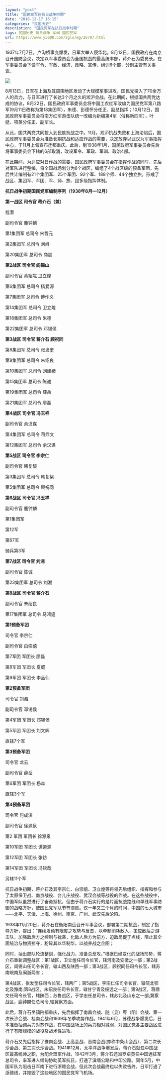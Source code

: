 ```yaml
---
layout: "post"
title: "国民党军在抗日战争时期"
date: "2018-12-17 16:15"
categories: "民国历史"
description: "国民党军在抗日战争时期"
tags: 民国历史 抗日战争 军阀 国民党军
url: https://www.y5000.com/zgls/mg/26797.html
---
```






1937年7月7日，卢沟桥事变爆发，日军大举人侵华北。8月12日，国民政府在南京召开国防会议，决定以军事委员会为全国抗战的最高统率部，蒋介石为委员长。在军事委员会下设军令、军政、经济、政略、宣传、组训6个部，分别主管有关事宜。

![](https://img.y5000.com/uploads/allimg/171219/8-1G21915042Ea.jpg)

8月13日，日军在上海及其周围地区发动了大规模军事进攻，国民党投入了70余万人的兵力，与日军进行了长达3个月之久的淞沪会战。在此期间，根据国共两党达成的协议，8月22日，国民政府军事委员会将中国工农红军改编为国民党军第八路军(9月11日改称为第18集团军），朱德、彭德怀分任正、副总指挥；10月12日，国民政府军事委员会将南方红军游击队统一改编为新编第4军（俗称新四军），叶挺、项英分任正、副军长。

从此，国共两党共同投入到民族抗战之中。11月，淞沪抗战失败和上海沦陷后，国民政府军事委员会为准备长期抗战和适应作战的需要，决定放弃以武汉为军事指挥中心，于11月上旬宣布迁都重庆。此后，到1938年1月，国民政府军事委员会先后将军事委员会下辖的6部取消，改设军令、军政、军训、政治4部。

在此期间，为适应对日作战的需要，国民政府军事委员会在指挥作战的同时，先后对军队进行整编，将全国战场划分为8个战区，编组了4个战区级的预备军团，先后共计编制有21个集团军、25个军团、92个军、188个师、44个独立旅，形成了战区、集团军、军团、军、师、旅、团多级指挥体制。

**抗日战争初期国民党军编制序列（1938年8月—12月）**

**第一战区 司令官 蒋介石（兼）**

程潜

副司令官 鹿钟麟

第1集团军 总司令 宋哲元

第2集团军 总司令 刘峙

第20集团军 总司令 商震

**第2战区 司令官 阎锡山**

副司令官 黄紹竑 卫立煌

第6集团军 总司令 杨爱源

第7集团军 总司令 傅作义

第14集团军 总司令 卫立煌

第18集团军 总司令 朱德

第22集团军 总司令 邓锡侯

**第3战区 司令官 蒋介石 顾祝同**

第8集团军 总司令 张发奎

第9集团军 总司令 朱绍良

第10集团军 总司令 刘建绪

第15集团军 总司令 陈诚

第19集团军 总司令 薛岳

第21集团军 总司令 廖磊

**第4战区 司令官 冯玉祥**

副司令官 余汉谋

第4集团军 总司令 蒋鼎文

第12集团军 总司令 余汉谋

**第5战区 司令官 李宗仁**

副司令官 韩复榘

第3集团军 总司令 韩复榘

第5集团军 总司令 顾祝同

**第6战区 司令官 冯玉祥**

副司令官 鹿钟麟

第1集团军

第12军

第67军

骑兵第3军

**第7战区 司令官 刘湘**

副司令官 陈诚

第23集团军 总司令 刘湘

**第8战区 司令官 蒋介石**

副司令官 朱绍良

第17集团军 总司令 马鸿逵

**第1预备军团**

司令官 李宗仁

副司令官 白崇禧

第7军团 军团长 廖磊

第8军团 军团长 夏威

第9军团 军团长 李品仙

**第2预备军团**

司令官 刘湘

副司令官 邓锡侯

第4军团 军团长 邓锡侯

第5军团 军团长 刘文辉

直辖7个军

**第3预备军团**

司令官 龙云

副司令官 薛岳

第6军团 军团长 杨森

直辖3个军

**第4预备军团**

司令官 何成浚

副司令官 徐源泉

第2 军团 军团长 徐源泉

第10军团 军团长 谭道源

第12军团 军团长 张钫

第14军团 军团长 冯钦哉

另辖11个军

抗日战争初期，蒋介石及其李宗仁、白崇禧、卫立煌等将领先后组织、指挥和参与了太原保卫战、南京战役、台儿庄战役、武汉会战等战役的作战。在这些战役中，中国军队虽然进行了奋勇抵抗，但由于蒋介石实行的是片面抗战路线和单线军事防御的战略方针，使国民党军队节节溃败。仅一年又三个月的时间，中国的七大城市——北平、天津、上海、徐州、南京、广州、武汉先后沦陷。

1938年11月20日，蒋介石在衡阳南岳召开军事会议，部署第二期抗战，制定了指导方针，提出：“连续发动有限度之攻势与反击，以牵制消耗敌人，策应敌后之游击队，加强敌后方之控制与扰袭，化敌人后方为前方，迫敌局促于点线，阻止其全面统治与物资掠夺，粉碎其以华制华，以战养战之企图；

同时，抽出部队轮流整训，强化战力，准备总反攻。”根据已经变化的战场形势，蒋介石重新调整战区：第1战区，卫立煌任司令长官，辖河南及安徽之一部；第2战区，阎锡山任司令长官，辖山西及陕西一部；第3战区，顾祝同任司令长官，辖苏南皖南及闽浙两省；

第4战区，张发奎任司令长官，辖两广；第5战区，李宗仁任司令长官，辖皖北鄂北及豫南;第8战区，朱绍良任司令长官，辖甘宁青及绥远之一部；第9战区，蒋鼎文任司令长官，辖陕西；苏鲁战区，于学忠任总司令，辖苏北及山东之一部;冀察战区，鹿钟麟任总司令,辖冀察方面。

此后，蒋介石坐镇陪都重庆，先后指挥了南昌会战、随（县）枣（阳）会战、第一次长沙会战、桂南会战和1939年冬季攻势作战。1941年6月，苏德战争爆发后，日本准备抽调兵力对苏作战，在中国战场上的兵力相对减弱，对国民党各主要战区进行了有限规模的战役及战术性进攻。

蒋介石又先后指挥了豫南会战、上高会战、晋南会战(亦称中条山会战）、第二次长沙会战、第三次长沙会战。1941年12月，太平洋战争爆发后，蒋介石就任中国战区最髙统帅之职，为配合盟军作战，1942年3月，蒋介石还派罗卓英任中国远征军总司令，率军进人缅甸协助英军抗日，打通了滇缅公路和中印公路。同年5月，中国军队为阻击日军南下进行浙赣会战，但此次会战最终也以失败告终，日军打通了浙赣线，并摧毁了这些地区的国民党军飞机场。
